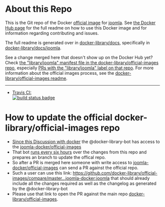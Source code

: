 # About this Repo

This is the Git repo of the Docker [official image](https://docs.docker.com/docker-hub/official_repos/) for [joomla](https://registry.hub.docker.com/_/joomla/). See [the Docker Hub page](https://registry.hub.docker.com/_/joomla/) for the full readme on how to use this Docker image and for information regarding contributing and issues.

The full readme is generated over in [docker-library/docs](https://github.com/docker-library/docs), specifically in [docker-library/docs/joomla](https://github.com/docker-library/docs/tree/master/joomla).

See a change merged here that doesn't show up on the Docker Hub yet? Check [the "library/joomla" manifest file in the docker-library/official-images repo](https://github.com/docker-library/official-images/blob/master/library/joomla), especially [PRs with the "library/joomla" label on that repo](https://github.com/docker-library/official-images/labels/library%2Fjoomla). For more information about the official images process, see the [docker-library/official-images readme](https://github.com/docker-library/official-images/blob/master/README.md).

---

-	[Travis CI:  
	![build status badge](https://img.shields.io/travis/joomla-docker/docker-joomla/master.svg)](https://travis-ci.org/joomla-docker/docker-joomla/branches)

<!-- THIS FILE IS GENERATED BY https://github.com/docker-library/docs/blob/master/generate-repo-stub-readme.sh -->

# How to update the official docker-library/official-images repo

- [Since this Discussion with docker](https://github.com/docker-library/official-images/pull/8842#issuecomment-705099610) the @docker-library-bot has access to the [joomla-docker/official-images](https://github.com/joomla-docker/official-images)
- That bot [runs every six hours](https://github.com/docker-library/official-images/pull/8842#issuecomment-705099610) over the changes from this repo and prepares an branch to update the offical repo.
- So after a PR is merged here someone with write access to [joomla-docker/official-images](https://github.com/joomla-docker/official-images) can send a PR against the official repo.
- Such a user can use this link: https://github.com/docker-library/official-images/compare/master...joomla-docker:joomla that should already include all the changes required as well as the changelog as generated by the @docker-library-bot
- Please use that link to open the PR against the main repo [docker-library/official-images](https://github.com/docker-library/official-images).
